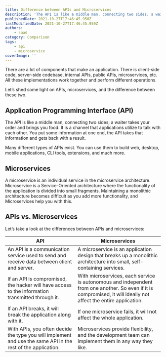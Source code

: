 ```yaml
---
title: Difference between APIs and Microservices
description: 'The API is like a middle man, connecting two sides; a waiter takes your order and brings you food. A microservice is an individual service in the microservice architecture.'
publishedDate: 2021-10-27T17:46:45.950Z
lastModifiedDate: 2021-10-27T17:46:45.950Z
authors:
    - saad
category: Comparison
tags:
    - api
    - microservice
coverImage: ''
---
```


<Lead>
	There are a lot of components that make an application. There is client-side
	code, server-side codebase, internal APIs, public APIs, microservices, etc.
	All these implementations work together and perform different operations.
</Lead>

Let’s shed some light on APIs, microservices, and the difference between these two.

## Application Programming Interface (API)

The API is like a middle man, connecting two sides; a waiter takes your order and brings you food. It is a channel that applications utilize to talk with each other. You put some information at one end, the API takes that information and gets back with a result.

Many different types of APIs exist. You can use them to build web, desktop, mobile applications, CLI tools, extensions, and much more.

## Microservices

A microservice is an individual service in the microservice architecture. Microservice is a Service-Oriented architecture where the functionality of the application is divided into small fragments. Maintaining a monolithic architecture becomes difficult as you add more functionality, and Microservices help you with this.

## APIs vs. Microservices

Let’s take a look at the differences between APIs and microservices:

| API                                                                                                          | Microservices                                                                                                                                                     |
| ------------------------------------------------------------------------------------------------------------ | ----------------------------------------------------------------------------------------------------------------------------------------------------------------- |
| An API is a communication service used to send and receive data between client and server.                   | A microservice is an application design that breaks up a monolithic architecture into small, self-containing services.                                            |
| If an API is compromised, the hacker will have access to the information transmitted through it.             | With microservices, each service is autonomous and independent from one another. So even if it is compromised, it will ideally not affect the entire application. |
| If an API breaks, it will break the application along with it.                                               | If one microservice fails, it will not affect the whole application.                                                                                              |
| With APIs, you often decide the type you will implement and use the same API in the rest of the application. | Microservices provide flexibility, and the development team can implement them in any way they like.                                                              |
